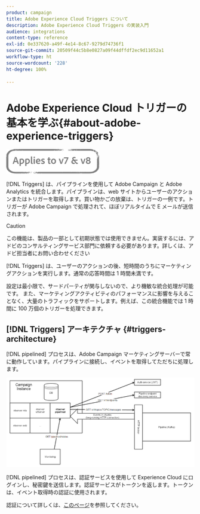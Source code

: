 ```yaml
---
product: campaign
title: Adobe Experience Cloud Triggers について
description: Adobe Experience Cloud Triggers の実装入門
audience: integrations
content-type: reference
exl-id: 0e337620-a49f-4e14-8c67-9279d74736f1
source-git-commit: 20509f44c5b8e0827a09f44dffdf2ec9d11652a1
workflow-type: ht
source-wordcount: '228'
ht-degree: 100%

---
```


# Adobe Experience Cloud トリガーの基本を学ぶ{#about-adobe-experience-triggers}

![](../../assets/common.svg)

[!DNL Triggers] は、パイプラインを使用して Adobe Campaign と Adobe Analytics を統合します。パイプラインは、web サイトからユーザーのアクションまたはトリガーを取得します。買い物かごの放棄は、トリガーの一例です。トリガーが Adobe Campaign で処理されて、ほぼリアルタイムで E メールが送信されます。

>[!CAUTION]
>
>この機能は、製品の一部として初期状態では使用できません。実装するには、アドビのコンサルティングサービス部門に依頼する必要があります。詳しくは、アドビ担当者にお問い合わせください

[!DNL Triggers] は、ユーザーのアクションの後、短時間のうちにマーケティングアクションを実行します。通常の応答時間は 1 時間未満です。

設定は最小限で、サードパーティが関与しないので、より機敏な統合処理が可能です。
また、マーケティングアクティビティのパフォーマンスに影響を与えることなく、大量のトラフィックをサポートします。例えば、この統合機能では 1 時間に 100 万個のトリガーを処理できます。

## [!DNL Triggers] アーキテクチャ {#triggers-architecture}

[!DNL pipelined] プロセスは、Adobe Campaign マーケティングサーバーで常に動作しています。パイプラインに接続し、イベントを取得してただちに処理します。

![](assets/triggers_2.png)

[!DNL pipelined] プロセスは、認証サービスを使用して Experience Cloud にログインし、秘密鍵を送信します。認証サービスがトークンを返します。トークンは、イベント取得時の認証に使用されます。

認証について詳しくは、[このページ](../../integrations/using/configuring-adobe-io.md)を参照してください。
